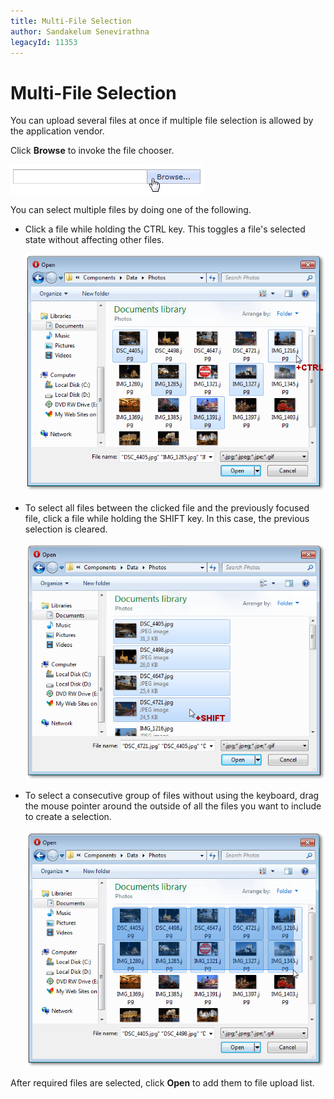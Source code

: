 ```yaml
---
title: Multi-File Selection
author: Sandakelum Senevirathna
legacyId: 11353
---
```

# Multi-File Selection
You can upload several files at once if multiple file selection is allowed by the application vendor.

Click **Browse** to invoke the file chooser.

![ASPxUploadControl_multi-select_browse.png](../../images/img16475.png)

You can select multiple files by doing one of the following.
* Click a file while holding the CTRL key. This toggles a file's selected state without affecting other files.
	
	![ASPxUploadControl_multi-select_ctrl.png](../../images/img16476.png)
* To select all files between the clicked file and the previously focused file, click a file while holding the SHIFT key. In this case, the previous selection is cleared.
	
	![ASPxUploadControl_multi-select_shift.png](../../images/img16477.png)
* To select a consecutive group of files without using the keyboard, drag the mouse pointer around the outside of all the files you want to include to create a selection.
	
	![ASPxUploadControl_multi-select_drag.png](../../images/img16478.png)

After required files are selected, click **Open** to add them to file upload list.